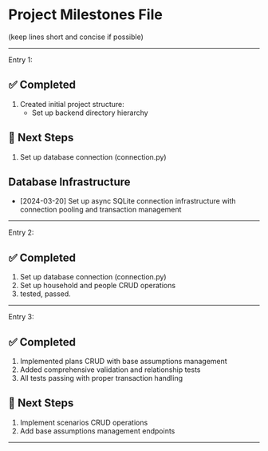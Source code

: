 # Project Milestones File

(keep lines short and concise if possible)


---
Entry 1:
## ✅ Completed
1. Created initial project structure:
   - Set up backend directory hierarchy

## 🔄 Next Steps
1. Set up database connection (connection.py)

## Database Infrastructure
- [2024-03-20] Set up async SQLite connection infrastructure with connection pooling and transaction management

---

Entry 2:
## ✅ Completed
1. Set up database connection (connection.py)
2. Set up household and people CRUD operations
3. tested, passed.

---

Entry 3:
## ✅ Completed
1. Implemented plans CRUD with base assumptions management
2. Added comprehensive validation and relationship tests
3. All tests passing with proper transaction handling

## 🔄 Next Steps
1. Implement scenarios CRUD operations
2. Add base assumptions management endpoints

---



